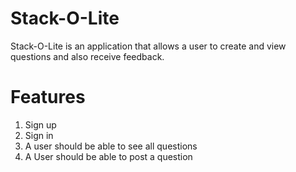 # Stack-O-Lite
Stack-O-Lite is an application that allows a user to create and view questions and also receive feedback.

# Features

1. Sign up
2. Sign in
3. A user should be able to see all questions
4. A User should be able to post a question


